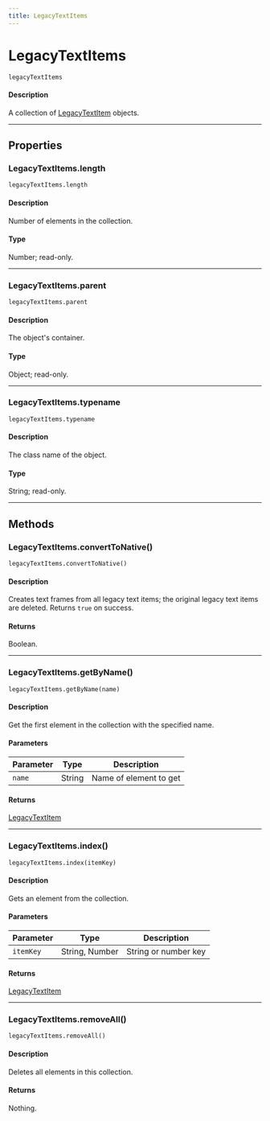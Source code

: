 ```yaml
---
title: LegacyTextItems
---
```

# LegacyTextItems

`legacyTextItems`

#### Description

A collection of [LegacyTextItem](.././LegacyTextItem) objects.

---

## Properties

### LegacyTextItems.length

`legacyTextItems.length`

#### Description

Number of elements in the collection.

#### Type

Number; read-only.

---

### LegacyTextItems.parent

`legacyTextItems.parent`

#### Description

The object's container.

#### Type

Object; read-only.

---

### LegacyTextItems.typename

`legacyTextItems.typename`

#### Description

The class name of the object.

#### Type

String; read-only.

---

## Methods

### LegacyTextItems.convertToNative()

`legacyTextItems.convertToNative()`

#### Description

Creates text frames from all legacy text items; the original legacy text items are deleted. Returns `true` on success.

#### Returns

Boolean.

---

### LegacyTextItems.getByName()

`legacyTextItems.getByName(name)`

#### Description

Get the first element in the collection with the specified name.

#### Parameters

| Parameter | Type | Description |
| --- | --- | --- |
| `name` | String | Name of element to get |

#### Returns

[LegacyTextItem](.././LegacyTextItem)

---

### LegacyTextItems.index()

`legacyTextItems.index(itemKey)`

#### Description

Gets an element from the collection.

#### Parameters

| Parameter | Type | Description |
| --- | --- | --- |
| `itemKey` | String, Number | String or number key |

#### Returns

[LegacyTextItem](.././LegacyTextItem)

---

### LegacyTextItems.removeAll()

`legacyTextItems.removeAll()`

#### Description

Deletes all elements in this collection.

#### Returns

Nothing.
